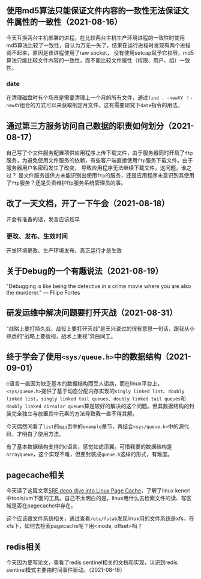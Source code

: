 ##  使用md5算法只能保证文件内容的一致性无法保证文件属性的一致性（2021-08-16）
今天互换两台主机部署的进程，在比较两台主机生产环境进程的一致性时使用md5算法比较了一致性，自认为万无一失了，结果在运行进程时发现有两个进程调不起来，原因是该进程使用了raw socket，
没有使用setcap赋予它权限，md5算法只能比较文件内容的一致性，而不能比较文件属性（权限、用户、组）一致性。

### date
在清理磁盘时有个场景是需要清理上一个月的所有文件，通过`find . -newXY ！-newXY`组合的方式可以来获取制定月文件。这有需要研究下`date`指令的用法。

## 通过第三方服务访问自己数据的职责如何划分（2021-08-17）
自己写了个文件服务配置项供应用程序上传下载文件，由于服务器同时开启了`ftp`服务，为避免使用文件服务的依赖，有些客户端直接使用`ftp`服务下载文件。由于服务器用户名密码发生了改变，
导致应用程序无法继续下载文件，这问题，谁之过？
是文件服务提供方未能识别出使用`ftp`的服务，还是应用程序未意识到其使用了`ftp`服务？还是负责维护ftp服务系统管理员的事。

## 改了一天文档，开了一下午会（2021-08-18）
开会有准备的话，发言应该趁早

### 更改、发布、生效时间
开发环境更改、生产环境发布、真正运行才是生效

## 关于Debug的一个有趣说法（2021-08-19）
"Debugging is like being the detective in a crime movie where you are also the murderer." — Filipe Fortes

## 研发运维中解决问题要打歼灭战（2021-08-31）
“战略上要打持久战，战役上要打歼灭战”是王兴说过的很有意思一句话，跟我从小熟悉的“战略上要藐视，战术上重视”异曲同工。

## 终于学会了使用`<sys/queue.h>`中的数据结构（2021-09-01）
c语言一直因为缺乏基本的数据结构而受人诟病，而在linux平台上，`<sys/queue.h>`提供了基于动态分配内存实现的`singly linked list`、`doubly linked list`，`singly linked tail queues`、`doubly linked tail queues`和`doubly linked circular queues`算是较好的解决的这个问题。但其数据结构的封装完全独立与放置其中元素的方法导致我一直不得其解。

今天偶然间看了`list`的[`man`](https://man7.org/linux/man-pages/man3/list.3.html)页中的`example`章节，再结合`<sys/queue.h>`中的源代码，才明白了使用方法。

有了基本数据结构支持的c语言，感觉如虎添翼。可惜我要的数据结构是`arrayqueue`，这个实现不难，但要封装成`queue.h`这样的形式，有难度。

## pagecache相关
今天读了这篇文章[SRE deep dive into Linux Page Cache](https://biriukov.dev/docs/page-cache/0-linux-page-cache-for-sre/)，了解了linux kenerl中tools/vm下面的工具。自己不太明白的是，linux用什么去检索文件的读、写区域是否在pagecache中存在。

这个应该跟文件系统相关，通过查看`/etc/fstab`发现linux用的文件系统是xfs，在xfs下，如何去检索pagecache呢？用<inode, offset>吗？




## redis相关
今天因为要写论文，查看了redis sentinel相关的文档和实现，认识到redis sentinel模式主要由时间事件驱动。（2021-08-16）
